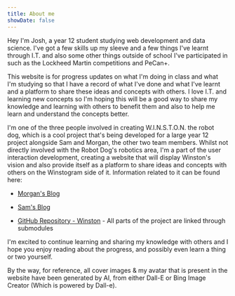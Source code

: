```yaml
---
title: About me
showDate: false
---
```


Hey I'm Josh, a year 12 student studying web development and data science. I've got a few skills up my sleeve and a few things I've learnt through I.T. and also some other things outside of school I've participated in such as the Lockheed Martin competitions and PeCan+.

This website is for progress updates on what I'm doing in class and what I'm studying so that I have a record of what I've done and what I've learnt and a platform to share these ideas and concepts with others. I love I.T. and learning new concepts so I'm hoping this will be a good way to share my knowledge and learning with others to benefit them and also to help me learn and understand the concepts better.

I'm one of the three people involved in creating W.I.N.S.T.O.N. the robot dog, which is a cool project that's being developed for a large year 12 project alongside Sam and Morgan, the other two team members. Whilst not directly involved with the Robot Dog's robotics area, I'm a part of the user interaction development, creating a website that will display Winston's vision and also provide itself as a platform to share ideas and concepts with others on the Winstogram side of it. Information related to it can be found here:

* [Morgan's Blog](https://Morgan-Potter.github.io)

* [Sam's Blog](https://samsidebotham.com)

* [GitHub Repository - Winston](https://github.com/joush007/WINSTON) - All parts of the project are linked through submodules

I'm excited to continue learning and sharing my knowledge with others and I hope you enjoy reading about the progress, and possibly even learn a thing or two yourself.

By the way, for reference, all cover images & my avatar that is present in the website have been generated by AI, from either Dall-E or Bing Image Creator (Which is powered by Dall-e).